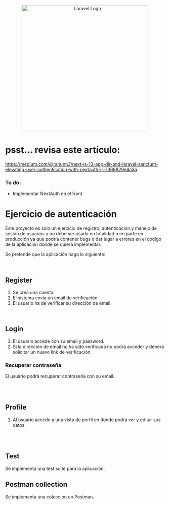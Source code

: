 <p align="center">
<img src="https://raw.githubusercontent.com/laravel/art/master/logo-lockup/5%20SVG/2%20CMYK/1%20Full%20Color/laravel-logolockup-cmyk-red.svg" width="400" alt="Laravel Logo">
</p>


# psst... revisa este artículo:
https://medium.com/@rahunn3/next-js-13-app-dir-and-laravel-sanctum-elevating-user-authentication-with-nextauth-js-1368829e4a3a

### To do:
- Implementar NextAuth en el front



# Ejercicio de autenticación

Este proyecto es solo un ejercicio de registro, autenticación y manejo de sesión de usuarios y no debe ser usado en totalidad o en parte en producción ya que podría contener bugs o dar lugar a errores en el código de la aplicación donde se quiera implementar.

Se pretende que la aplicación haga lo siguiente:

<br>

## Register
1. Se crea una cuenta.
2. El sistema envía un email de verificación.
3. El usuario ha de verificar su dirección de email.

<br>

## Login
1. El usuario accede con su email y password.
2. Si la dirección de email no ha sido verificada no podrá acceder y
deberá solicitar un nuevo link de verificación.

### Recuperar contraseña
El usuario podrá recuperar contraseña con su email.

<br>
<br>

## Profile
1. Al usuario accede a una vista de perfil en donde podrá 
ver y editar sus datos.


<br>
<br>

## Test
Se implementa una test suite para la aplicación.

## Postman collection
Se implementa una colección en Postman.